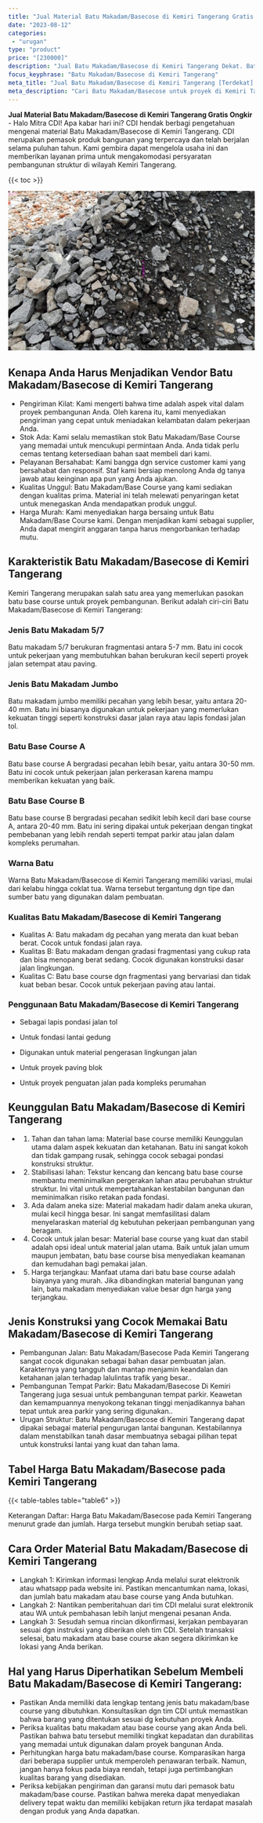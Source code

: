 ```yaml
---
title: "Jual Material Batu Makadam/Basecose di Kemiri Tangerang Gratis Ongkir"
date: "2023-08-12"
categories:
 - "urugan"
type: "product"
price: "[230000]"
description: "Jual Batu Makadam/Basecose di Kemiri Tangerang Dekat. Batu Makadam/Basecose ini sering digunakan dalam proyek konstruksi sebagai material jalan yang kokoh dan tahan lama. Kontak kami untuk mendapatkan informasi lebih lanjut."
focus_keyphrase: "Batu Makadam/Basecose di Kemiri Tangerang"
meta_title: "Jual Batu Makadam/Basecose di Kemiri Tangerang [Terdekat] - CDI"
meta_description: "Cari Batu Makadam/Basecose untuk proyek di Kemiri Tangerang? Kami menawarkan Batu Makadam/Basecose berkualitas untuk material jalan. Dapatkan penawaran terbaik sekarang."
---
```


**Jual Material Batu Makadam/Basecose di Kemiri Tangerang Gratis Ongkir** - Halo Mitra CDI! Apa kabar hari ini? CDI hendak berbagi pengetahuan mengenai material Batu Makadam/Basecose di Kemiri Tangerang. CDI merupakan pemasok produk bangunan yang terpercaya dan telah berjalan selama puluhan tahun. Kami gembira dapat mengelola usaha ini dan memberikan layanan prima untuk mengakomodasi persyaratan pembangunan struktur di wilayah Kemiri Tangerang.

{{< toc >}}

![Jual Material Batu Makadam/Basecose di Kemiri Tangerang Gratis Ongkir](/images/urugan/batu-makadam-basecose-45.jpg)

## Kenapa Anda Harus Menjadikan Vendor Batu Makadam/Basecose di Kemiri Tangerang

*   Pengiriman Kilat: Kami mengerti bahwa time adalah aspek vital dalam proyek pembangunan Anda. Oleh karena itu, kami menyediakan pengiriman yang cepat untuk meniadakan kelambatan dalam pekerjaan Anda.
*   Stok Ada: Kami selalu memastikan stok Batu Makadam/Base Course yang memadai untuk mencukupi permintaan Anda. Anda tidak perlu cemas tentang ketersediaan bahan saat membeli dari kami.
*   Pelayanan Bersahabat: Kami bangga dgn service customer kami yang bersahabat dan responsif. Staf kami bersiap menolong Anda dg tanya jawab atau keinginan apa pun yang Anda ajukan.
*   Kualitas Unggul: Batu Makadam/Base Course yang kami sediakan dengan kualitas prima. Material ini telah melewati penyaringan ketat untuk menegaskan Anda mendapatkan produk unggul.
*   Harga Murah: Kami menyediakan harga bersaing untuk Batu Makadam/Base Course kami. Dengan menjadikan kami sebagai supplier, Anda dapat mengirit anggaran tanpa harus mengorbankan terhadap mutu.

## Karakteristik Batu Makadam/Basecose di Kemiri Tangerang

Kemiri Tangerang merupakan salah satu area yang memerlukan pasokan batu base course untuk proyek pembangunan. Berikut adalah ciri-ciri Batu Makadam/Basecose di Kemiri Tangerang:

### Jenis Batu Makadam 5/7

Batu makadam 5/7 berukuran fragmentasi antara 5-7 mm. Batu ini cocok untuk pekerjaan yang membutuhkan bahan berukuran kecil seperti proyek jalan setempat atau paving.

### Jenis Batu Makadam Jumbo

Batu makadam jumbo memiliki pecahan yang lebih besar, yaitu antara 20-40 mm. Batu ini biasanya digunakan untuk pekerjaan yang memerlukan kekuatan tinggi seperti konstruksi dasar jalan raya atau lapis fondasi jalan tol.

### Batu Base Course A

Batu base course A bergradasi pecahan lebih besar, yaitu antara 30-50 mm. Batu ini cocok untuk pekerjaan jalan perkerasan karena mampu memberikan kekuatan yang baik.

### Batu Base Course B

Batu base course B bergradasi pecahan sedikit lebih kecil dari base course A, antara 20-40 mm. Batu ini sering dipakai untuk pekerjaan dengan tingkat pembebanan yang lebih rendah seperti tempat parkir atau jalan dalam kompleks perumahan.

### Warna Batu

Warna Batu Makadam/Basecose di Kemiri Tangerang memiliki variasi, mulai dari kelabu hingga coklat tua. Warna tersebut tergantung dgn tipe dan sumber batu yang digunakan dalam pembuatan.

### Kualitas Batu Makadam/Basecose di Kemiri Tangerang

*   Kualitas A: Batu makadam dg pecahan yang merata dan kuat beban berat. Cocok untuk fondasi jalan raya.
*   Kualitas B: Batu makadam dengan gradasi fragmentasi yang cukup rata dan bisa menopang berat sedang. Cocok digunakan konstruksi dasar jalan lingkungan.
*   Kualitas C: Batu base course dgn fragmentasi yang bervariasi dan tidak kuat beban besar. Cocok untuk pekerjaan paving atau lantai.

### Penggunaan Batu Makadam/Basecose di Kemiri Tangerang

*   Sebagai lapis pondasi jalan tol

*   Untuk fondasi lantai gedung

*   Digunakan untuk material pengerasan lingkungan jalan

*   Untuk proyek paving blok

*   Untuk proyek penguatan jalan pada kompleks perumahan

## Keunggulan Batu Makadam/Basecose di Kemiri Tangerang

*   1. Tahan dan tahan lama: Material base course memiliki Keunggulan utama dalam aspek kekuatan dan ketahanan. Batu ini sangat kokoh dan tidak gampang rusak, sehingga cocok sebagai pondasi konstruksi struktur.

*   2. Stabilisasi lahan: Tekstur kencang dan kencang batu base course membantu meminimalkan pergerakan lahan atau perubahan struktur struktur. Ini vital untuk mempertahankan kestabilan bangunan dan meminimalkan risiko retakan pada fondasi.

*   3. Ada dalam aneka size: Material makadam hadir dalam aneka ukuran, mulai kecil hingga besar. Ini sangat memfasilitasi dalam menyelaraskan material dg kebutuhan pekerjaan pembangunan yang beragam.

*   4. Cocok untuk jalan besar: Material base course yang kuat dan stabil adalah opsi ideal untuk material jalan utama. Baik untuk jalan umum maupun jembatan, batu base course bisa menyediakan keamanan dan kemudahan bagi pemakai jalan.

*   5. Harga terjangkau: Manfaat utama dari batu base course adalah biayanya yang murah. Jika dibandingkan material bangunan yang lain, batu makadam menyediakan value besar dgn harga yang terjangkau.

## Jenis Konstruksi yang Cocok Memakai Batu Makadam/Basecose di Kemiri Tangerang

*   Pembangunan Jalan: Batu Makadam/Basecose Pada Kemiri Tangerang sangat cocok digunakan sebagai bahan dasar pembuatan jalan. Karakternya yang tangguh dan mantap menjamin keandalan dan ketahanan jalan terhadap lalulintas trafik yang besar..
*   Pembangunan Tempat Parkir: Batu Makadam/Basecose Di Kemiri Tangerang juga sesuai untuk pembangunan tempat parkir. Keawetan dan kemampuannya menyokong tekanan tinggi menjadikannya bahan tepat untuk area parkir yang sering digunakan..
*   Urugan Struktur: Batu Makadam/Basecose di Kemiri Tangerang dapat dipakai sebagai material pengurugan lantai bangunan. Kestabilannya dalam menstabilkan tanah dasar membuatnya sebagai pilihan tepat untuk konstruksi lantai yang kuat dan tahan lama.

## Tabel Harga Batu Makadam/Basecose pada Kemiri Tangerang

{{< table-tables table="table6" >}}

Keterangan Daftar: Harga Batu Makadam/Basecose pada Kemiri Tangerang menurut grade dan jumlah. Harga tersebut mungkin berubah setiap saat.

## Cara Order Material Batu Makadam/Basecose di Kemiri Tangerang

*   Langkah 1: Kirimkan informasi lengkap Anda melalui surat elektronik atau whatsapp pada website ini. Pastikan mencantumkan nama, lokasi, dan jumlah batu makadam atau base course yang Anda butuhkan.
*   Langkah 2: Nantikan pemberitahuan dari tim CDI melalui surat elektronik atau WA untuk pembahasan lebih lanjut mengenai pesanan Anda.
*   Langkah 3: Sesudah semua rincian dikonfirmasi, kerjakan pembayaran sesuai dgn instruksi yang diberikan oleh tim CDI. Setelah transaksi selesai, batu makadam atau base course akan segera dikirimkan ke lokasi yang Anda berikan.
## Hal yang Harus Diperhatikan Sebelum Membeli Batu Makadam/Basecose di Kemiri Tangerang:

*   Pastikan Anda memiliki data lengkap tentang jenis batu makadam/base course yang dibutuhkan. Konsultasikan dgn tim CDI untuk memastikan bahwa barang yang ditentukan sesuai dg kebutuhan proyek Anda.
*   Periksa kualitas batu makadam atau base course yang akan Anda beli. Pastikan bahwa batu tersebut memiliki tingkat kepadatan dan durabilitas yang memadai untuk digunakan dalam proyek bangunan Anda.
*   Perhitungkan harga batu makadam/base course. Komparasikan harga dari beberapa supplier untuk memperoleh penawaran terbaik. Namun, jangan hanya fokus pada biaya rendah, tetapi juga pertimbangkan kualitas barang yang disediakan.
*   Periksa kebijakan pengiriman dan garansi mutu dari pemasok batu makadam/base course. Pastikan bahwa mereka dapat menyediakan delivery tepat waktu dan memiliki kebijakan return jika terdapat masalah dengan produk yang Anda dapatkan.